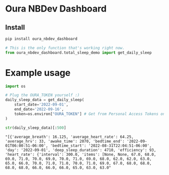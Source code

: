 Oura NBDev Dashboard
================

<!-- WARNING: THIS FILE WAS AUTOGENERATED! DO NOT EDIT! -->

## Install

``` sh
pip install oura_nbdev_dashboard
```

``` python
# This is the only function that's working right now.
from oura_nbdev_dashboard.total_sleep_demo import get_daily_sleep
```

# Example usage

``` python
import os

# Plug the OURA_TOKEN yourself :) 
daily_sleep_data = get_daily_sleep(
    start_date='2022-09-01',
    end_date='2022-09-16',
    token=os.environ["OURA_TOKEN"] # Get from Personal Access Tokens on the Oura API docs.
)
```

``` python
str(daily_sleep_data)[:500]
```

    "[{'average_breath': 16.125, 'average_heart_rate': 64.25, 'average_hrv': 33, 'awake_time': 2070, 'bedtime_end': '2022-09-01T06:00:51-06:00', 'bedtime_start': '2022-08-31T22:04:51-06:00', 'day': '2022-09-01', 'deep_sleep_duration': 4710, 'efficiency': 93, 'heart_rate': {'interval': 300.0, 'items': [None, None, 67.0, 68.0, 69.0, 71.0, 70.0, 69.0, 70.0, 71.0, 69.0, 68.0, 62.0, 62.0, 63.0, 65.0, 66.0, 70.0, 71.0, 71.0, 70.0, 71.0, 69.0, 67.0, 68.0, 68.0, 68.0, 68.0, 66.0, 66.0, 66.0, 65.0, 63.0, 63.0"

